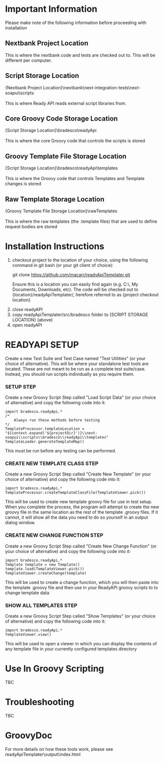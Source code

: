 <h1>Important Information</h1>
Please make note of the following information before proceeding with installation

<h2>Nextbank Project Location</h2>
This is where the nextbank code and tests are checked out to. This will be different per 
computer.

<h2>Script Storage Location</h2>
{Nextbank Project Location}\nextbank\next-integration-tests\next-soapui\scripts<br /><br />
This is where Ready API reads external script libraries from. 

<h2>Core Groovy Code Storage Location</h2>
{Script Storage Location}\bradesco\readyApi<br /><br />
This is where the core Groovy code that controls the scripts is stored

<h2>Groovy Template File Storage Location</h2>
{Script Storage Location}\bradesco\readyApi\templates<br /><br />
This is where the Groovy code that controls Templates and Template changes is stored

<h2>Raw Template Storage Location</h2>
{Groovy Template File Storage Location}\rawTemplates<br /><br />
This is where the raw templates (the .template files) that are used to define request bodies are
stored

<h1>Installation Instructions</h1>

<ol><li>checkout project to the location of your choice, using the following command in 
git bash (or your git client of choice):

git clone https://github.com/macarr/readyApiTemplater.git

Ensure this is a location you can easily find again (e.g. C:\\, My Documents, Downloads, etc).
The code will be checked out to {location}/readyApiTemplater/, herefore referred to as {project
checkout location}
<li>close readyAPI
<li>copy readyApiTemplater/src/bradesco folder to {SCRIPT STORAGE LOCATION} (above)
<li>open readyAPI
</ol>

<h1>READYAPI SETUP</h1>

Create a new Test Suite and Test Case named "Test Utilities" (or your choice of alternative). 
This will be where your standalone test tools are located. These are not meant to be run as a
complete test suite/case. Instead, you should run scripts individually as you require them.

<h3>SETUP STEP</h3>

Create a new Groovy Script Step called "Load Script Data" (or your choice of alternative) and
copy the following code into it: 

```
import bradesco.readyApi.*
/*
    Always run these methods before testing
*/
TemplateProcessor.templateLocation = "${context.expand('${projectDir}')}\\next-soapui\\scripts\\bradesco\\readyApi\\templates"
TemplateLoader.generateTemplateMap()
```

This must be run before any testing can be performed.

<h3>CREATE NEW TEMPLATE CLASS STEP</h3>

Create a new Groovy Script Step called "Create New Template" (or your choice of alternative)
and copy the following code into it:

```
import bradesco.readyApi.*
TemplateProcessor.createTemplateClassFile(TemplateViewer.pick())
```

This will be used to create new template groovy file for use in test setup. When you complete the
process, the program will attempt to create the new groovy file in the same location as the rest
of the template .groovy files. If it cannot, it will show all the data you need to do so yourself in an
output dialog window.

<h3>CREATE NEW CHANGE FUNCTION STEP</h3>

Create a new Groovy Script Step called "Create New Change Function" (or your choice of 
alternative) and copy the following code into it:

```
import bradesco.readyApi.*
Template template = new Template()
template.load(TemplateViewer.pick())
TemplateViewer.createChange(template)
```

This will be used to create a change function, which you will then paste into the
template .groovy file and then use in your ReadyAPI groovy scripts to to change template data

<h3>SHOW ALL TEMPLATES STEP</h3>

Create a new Groovy Script Step called "Show Templates" (or your choice of 
alternative) and copy the following code into it: 

```
import bradesco.readyApi.*
TemplateViewer.view()
```

This will be used to open a viewer in which you can display the contents of any template file
in your currently configured templates directory

<h1>Use In Groovy Scripting</h1>

TBC

<h1>Troubleshooting</h1>

TBC

<h1>GroovyDoc</h1>

For more details on how these tools work, please see readyApiTemplater\output\index.html